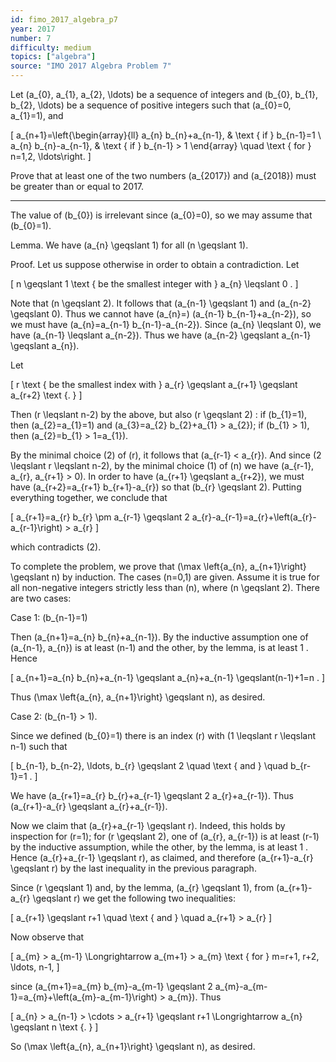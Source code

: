 ```yaml
---
id: fimo_2017_algebra_p7
year: 2017
number: 7
difficulty: medium
topics: ["algebra"]
source: "IMO 2017 Algebra Problem 7"
---
```


Let \(a_{0}, a_{1}, a_{2}, \ldots\) be a sequence of integers and \(b_{0}, b_{1}, b_{2}, \ldots\) be a sequence of positive integers such that \(a_{0}=0, a_{1}=1\), and

\[
a_{n+1}=\left\{\begin{array}{ll}
a_{n} b_{n}+a_{n-1}, & \text { if } b_{n-1}=1 \\
a_{n} b_{n}-a_{n-1}, & \text { if } b_{n-1} > 1
\end{array} \quad \text { for } n=1,2, \ldots\right.
\]

Prove that at least one of the two numbers \(a_{2017}\) and \(a_{2018}\) must be greater than or equal to 2017.

---
The value of \(b_{0}\) is irrelevant since \(a_{0}=0\), so we may assume that \(b_{0}=1\).

Lemma. We have \(a_{n} \geqslant 1\) for all \(n \geqslant 1\).

Proof. Let us suppose otherwise in order to obtain a contradiction. Let

\[
n \geqslant 1 \text { be the smallest integer with } a_{n} \leqslant 0 .
\]

Note that \(n \geqslant 2\). It follows that \(a_{n-1} \geqslant 1\) and \(a_{n-2} \geqslant 0\). Thus we cannot have \(a_{n}=\) \(a_{n-1} b_{n-1}+a_{n-2}\), so we must have \(a_{n}=a_{n-1} b_{n-1}-a_{n-2}\). Since \(a_{n} \leqslant 0\), we have \(a_{n-1} \leqslant a_{n-2}\). Thus we have \(a_{n-2} \geqslant a_{n-1} \geqslant a_{n}\).

Let

\[
r \text { be the smallest index with } a_{r} \geqslant a_{r+1} \geqslant a_{r+2} \text {. }
\]

Then \(r \leqslant n-2\) by the above, but also \(r \geqslant 2\) : if \(b_{1}=1\), then \(a_{2}=a_{1}=1\) and \(a_{3}=a_{2} b_{2}+a_{1} > a_{2}\); if \(b_{1} > 1\), then \(a_{2}=b_{1} > 1=a_{1}\).

By the minimal choice (2) of \(r\), it follows that \(a_{r-1} < a_{r}\). And since \(2 \leqslant r \leqslant n-2\), by the minimal choice (1) of \(n\) we have \(a_{r-1}, a_{r}, a_{r+1} > 0\). In order to have \(a_{r+1} \geqslant a_{r+2}\), we must have \(a_{r+2}=a_{r+1} b_{r+1}-a_{r}\) so that \(b_{r} \geqslant 2\). Putting everything together, we conclude that

\[
a_{r+1}=a_{r} b_{r} \pm a_{r-1} \geqslant 2 a_{r}-a_{r-1}=a_{r}+\left(a_{r}-a_{r-1}\right) > a_{r}
\]

which contradicts (2).

To complete the problem, we prove that \(\max \left\{a_{n}, a_{n+1}\right\} \geqslant n\) by induction. The cases \(n=0,1\) are given. Assume it is true for all non-negative integers strictly less than \(n\), where \(n \geqslant 2\). There are two cases:

Case 1: \(b_{n-1}=1\)

Then \(a_{n+1}=a_{n} b_{n}+a_{n-1}\). By the inductive assumption one of \(a_{n-1}, a_{n}\) is at least \(n-1\) and the other, by the lemma, is at least 1 . Hence

\[
a_{n+1}=a_{n} b_{n}+a_{n-1} \geqslant a_{n}+a_{n-1} \geqslant(n-1)+1=n .
\]

Thus \(\max \left\{a_{n}, a_{n+1}\right\} \geqslant n\), as desired.

Case 2: \(b_{n-1} > 1\).

Since we defined \(b_{0}=1\) there is an index \(r\) with \(1 \leqslant r \leqslant n-1\) such that

\[
b_{n-1}, b_{n-2}, \ldots, b_{r} \geqslant 2 \quad \text { and } \quad b_{r-1}=1 .
\]

We have \(a_{r+1}=a_{r} b_{r}+a_{r-1} \geqslant 2 a_{r}+a_{r-1}\). Thus \(a_{r+1}-a_{r} \geqslant a_{r}+a_{r-1}\).

Now we claim that \(a_{r}+a_{r-1} \geqslant r\). Indeed, this holds by inspection for \(r=1\); for \(r \geqslant 2\), one of \(a_{r}, a_{r-1}\) is at least \(r-1\) by the inductive assumption, while the other, by the lemma, is at least 1 . Hence \(a_{r}+a_{r-1} \geqslant r\), as claimed, and therefore \(a_{r+1}-a_{r} \geqslant r\) by the last inequality in the previous paragraph.

Since \(r \geqslant 1\) and, by the lemma, \(a_{r} \geqslant 1\), from \(a_{r+1}-a_{r} \geqslant r\) we get the following two inequalities:

\[
a_{r+1} \geqslant r+1 \quad \text { and } \quad a_{r+1} > a_{r}
\]

Now observe that

\[
a_{m} > a_{m-1} \Longrightarrow a_{m+1} > a_{m} \text { for } m=r+1, r+2, \ldots, n-1,
\]

since \(a_{m+1}=a_{m} b_{m}-a_{m-1} \geqslant 2 a_{m}-a_{m-1}=a_{m}+\left(a_{m}-a_{m-1}\right) > a_{m}\). Thus

\[
a_{n} > a_{n-1} > \cdots > a_{r+1} \geqslant r+1 \Longrightarrow a_{n} \geqslant n \text {. }
\]

So \(\max \left\{a_{n}, a_{n+1}\right\} \geqslant n\), as desired.
